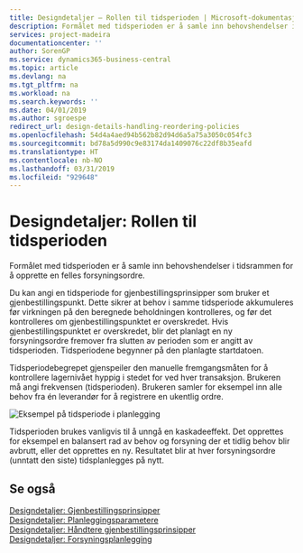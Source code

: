 ```yaml
---
title: Designdetaljer – Rollen til tidsperioden | Microsoft-dokumentasjon
description: Formålet med tidsperioden er å samle inn behovshendelser i tidsrammen for å opprette en felles forsyningsordre.
services: project-madeira
documentationcenter: ''
author: SorenGP
ms.service: dynamics365-business-central
ms.topic: article
ms.devlang: na
ms.tgt_pltfrm: na
ms.workload: na
ms.search.keywords: ''
ms.date: 04/01/2019
ms.author: sgroespe
redirect_url: design-details-handling-reordering-policies
ms.openlocfilehash: 54d4a4aed94b562b82d94d6a5a75a3050c054fc3
ms.sourcegitcommit: bd78a5d990c9e83174da1409076c22df8b35eafd
ms.translationtype: HT
ms.contentlocale: nb-NO
ms.lasthandoff: 03/31/2019
ms.locfileid: "929648"
---
```

# <a name="design-details-the-role-of-the-time-bucket"></a>Designdetaljer: Rollen til tidsperioden
Formålet med tidsperioden er å samle inn behovshendelser i tidsrammen for å opprette en felles forsyningsordre.  

 Du kan angi en tidsperiode for gjenbestillingsprinsipper som bruker et gjenbestillingspunkt. Dette sikrer at behov i samme tidsperiode akkumuleres før virkningen på den beregnede beholdningen kontrolleres, og før det kontrolleres om gjenbestillingspunktet er overskredet. Hvis gjenbestillingspunktet er overskredet, blir det planlagt en ny forsyningsordre fremover fra slutten av perioden som er angitt av tidsperioden. Tidsperiodene begynner på den planlagte startdatoen.  

 Tidsperiodebegrepet gjenspeiler den manuelle fremgangsmåten for å kontrollere lagernivået hyppig i stedet for ved hver transaksjon. Brukeren må angi frekvensen (tidsperioden). Brukeren samler for eksempel inn alle behov fra én leverandør for å registrere en ukentlig ordre.  

 ![Eksempel på tidsperiode i planlegging](media/nav_app_supply_planning_2_reorder_cycle.png "Eksempel på tidsperiode i planlegging")  

 Tidsperioden brukes vanligvis til å unngå en kaskadeeffekt. Det opprettes for eksempel en balansert rad av behov og forsyning der et tidlig behov blir avbrutt, eller det opprettes en ny. Resultatet blir at hver forsyningsordre (unntatt den siste) tidsplanlegges på nytt.  

## <a name="see-also"></a>Se også  
 [Designdetaljer: Gjenbestillingsprinsipper](design-details-reordering-policies.md)   
 [Designdetaljer: Planleggingsparametere](design-details-planning-parameters.md)   
 [Designdetaljer: Håndtere gjenbestillingsprinsipper](design-details-handling-reordering-policies.md)   
 [Designdetaljer: Forsyningsplanlegging](design-details-supply-planning.md)
